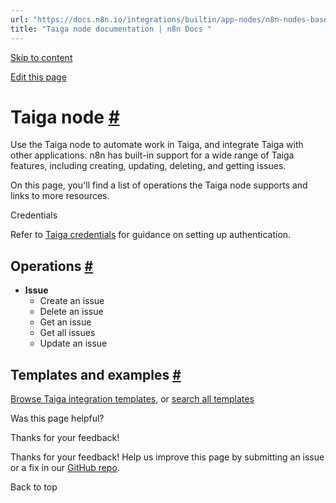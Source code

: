 ```yaml
---
url: "https://docs.n8n.io/integrations/builtin/app-nodes/n8n-nodes-base.taiga/"
title: "Taiga node documentation | n8n Docs "
---
```


[Skip to content](https://docs.n8n.io/integrations/builtin/app-nodes/n8n-nodes-base.taiga/#taiga-node)

[Edit this page](https://github.com/n8n-io/n8n-docs/edit/main/docs/integrations/builtin/app-nodes/n8n-nodes-base.taiga.md "Edit this page")

# Taiga node [\#](https://docs.n8n.io/integrations/builtin/app-nodes/n8n-nodes-base.taiga/\#taiga-node "Permanent link")

Use the Taiga node to automate work in Taiga, and integrate Taiga with other applications. n8n has built-in support for a wide range of Taiga features, including creating, updating, deleting, and getting issues.

On this page, you'll find a list of operations the Taiga node supports and links to more resources.

Credentials

Refer to [Taiga credentials](https://docs.n8n.io/integrations/builtin/credentials/taiga/) for guidance on setting up authentication.

## Operations [\#](https://docs.n8n.io/integrations/builtin/app-nodes/n8n-nodes-base.taiga/\#operations "Permanent link")

- **Issue**
  - Create an issue
  - Delete an issue
  - Get an issue
  - Get all issues
  - Update an issue

## Templates and examples [\#](https://docs.n8n.io/integrations/builtin/app-nodes/n8n-nodes-base.taiga/\#templates-and-examples "Permanent link")

[Browse Taiga integration templates](https://n8n.io/integrations/taiga/), or [search all templates](https://n8n.io/workflows/)

Was this page helpful?






Thanks for your feedback!






Thanks for your feedback! Help us improve this page by submitting an issue or a fix in our [GitHub repo](https://github.com/n8n-io/n8n-docs).


Back to top